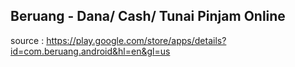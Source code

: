 ## Beruang - Dana/ Cash/ Tunai Pinjam Online

source : https://play.google.com/store/apps/details?id=com.beruang.android&hl=en&gl=us